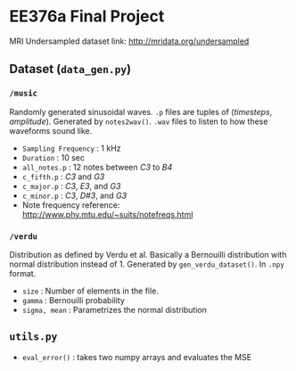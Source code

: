 # EE376a Final Project

MRI Undersampled dataset link: http://mridata.org/undersampled

## Dataset (`data_gen.py`)
### `/music`
Randomly generated sinusoidal waves. `.p` files are tuples of (*timesteps*, *amplitude*). Generated by `notes2wav()`. `.wav` files to listen to how these waveforms sound like.
  * `Sampling Frequency` : 1 kHz
  * `Duration` : 10 sec
  * `all_notes.p` : 12 notes between *C3* to *B4*
  * `c_fifth.p` : *C3* and *G3*
  * `c_major.p` : *C3*, *E3*, and *G3*
  * `c_minor.p` : *C3*, *D#3*, and *G3*
  * Note frequency reference: <http://www.phy.mtu.edu/~suits/notefreqs.html>

### `/verdu`
Distribution as defined by Verdu et al. Basically a Bernouilli distribution with normal distribution instead of 1. Generated by `gen_verdu_dataset()`. In `.npy` format.
  * `size` : Number of elements in the file.
  * `gamma` : Bernouilli probability 
  * `sigma, mean` : Parametrizes the normal distribution

## `utils.py`
  * `eval_error()` : takes two numpy arrays and evaluates the MSE
